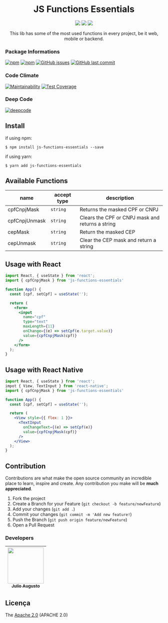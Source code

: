 <h1 align="center">JS Functions Essentials</h1>

<p align="center">
  <img src="https://img.shields.io/static/v1?label=javascript&message=language&color=yellow&style=for-the-badge&logo=JAVASCRIPT"/>
  <img src="http://img.shields.io/static/v1?label=License&message=APACHE&color=green&style=for-the-badge"/>
  <!-- <img src="http://img.shields.io/static/v1?label=STATUS&message=EM%20DESENVOLVIMENTO&color=RED&style=for-the-badge"/> -->
  <img src="http://img.shields.io/static/v1?label=STATUS&message=CONCLUIDO&color=GREEN&style=for-the-badge"/>
</p>

<p align="center">This lib has some of the most used functions in every project, be it web, mobile or backend.</p>

### Package Informations
[![npm](https://img.shields.io/npm/v/js-functions-essentials.svg?label=npm%20package)](https://www.npmjs.com/package/js-functions-essentials)
[![npm](https://img.shields.io/npm/dt/js-functions-essentials.svg)](https://www.npmjs.com/package/js-functions-essentials)
[![GitHub issues](https://img.shields.io/github/issues-raw/JulioAugustoS/js-functions-essentials.svg)](https://github.com/JulioAugustoS/js-functions-essentials/issues)
[![GitHub last commit](https://img.shields.io/github/last-commit/JulioAugustoS/js-functions-essentials.svg)](https://github.com/JulioAugustoS/js-functions-essentials/commits/master)

### Code Climate

[![Maintainability](https://api.codeclimate.com/v1/badges/78a6c7732caf055076f3/maintainability)](https://codeclimate.com/github/JulioAugustoS/js-functions-essentials/maintainability)
[![Test Coverage](https://api.codeclimate.com/v1/badges/78a6c7732caf055076f3/test_coverage)](https://codeclimate.com/github/JulioAugustoS/js-functions-essentials/test_coverage)

### Deep Code
[![deepcode](https://www.deepcode.ai/api/gh/badge?key=eyJhbGciOiJIUzI1NiIsInR5cCI6IkpXVCJ9.eyJwbGF0Zm9ybTEiOiJnaCIsIm93bmVyMSI6Ikp1bGlvQXVndXN0b1MiLCJyZXBvMSI6ImpzLWZ1bmN0aW9ucy1lc3NlbnRpYWxzIiwiaW5jbHVkZUxpbnQiOmZhbHNlLCJhdXRob3JJZCI6MjI5MDMsImlhdCI6MTYwMTM5Njg4Nn0.6s6kv28wn0tROMYx0xxcWfHT-2dhXifnriXXZPW8HGE)](https://www.deepcode.ai/app/gh/JulioAugustoS/js-functions-essentials/_/dashboard?utm_content=gh%2FJulioAugustoS%2Fjs-functions-essentials)

## Install

if using npm:

```
$ npm install js-functions-essentials --save
```

if using yarn:

```
$ yarn add js-functions-essentials
```

## Available Functions

| name       | accept type | description |
| ---------- | ----------- | ----------- |
| cpfCnpjMask | `string` | Returns the masked CPF or CNPJ |
| cpfCnpjUnmask | `string` | Clears the CPF or CNPJ mask and returns a string |
| cepMask | `string` | Return the masked CEP |
| cepUnmask | `string` | Clear the CEP mask and return a string |

## Usage with React

```jsx
import React, { useState } from 'react';
import { cpfCnpjMask } from 'js-functions-essentials'

function App() {
  const [cpf, setCpf] = useState('');

  return (
    <form>
      <input 
        name="cpf"
        type="text"
        maxLength={11}
        onChange={(e) => setCpf(e.target.value)}
        value={cpfCnpjMask(cpf)}
      />
    </form>
  );
}

```

## Usage with React Native

```jsx
import React, { useState } from 'react';
impot { View, TextInput } from 'react-native';
import { cpfCnpjMask } from 'js-functions-essentials'

function App() {
  const [cpf, setCpf] = useState('');

  return (
    <View style={{ flex: 1 }}>
      <TextInput 
        onChangeText={(e) => setCpf(e)}
        value={cpfCnpjMask(cpf)}
      />
    </View>
  );
}

```

<!-- CONTRIBUTING -->

## Contribution

Contributions are what make the open source community an incredible place to learn, inspire and create. Any contribution you make will be **much appreciated**.

1. Fork the project
2. Create a Branch for your Feature (`git checkout -b feature/newFeature`)
3. Add your changes (`git add .`)
4. Commit your changes (`git commit -m 'Add new feature!`)
5. Push the Branch (`git push origin feature/newFeature`)
6. Open a Pull Request

### Developers

| [<img src="https://avatars0.githubusercontent.com/u/39813875?s=460&v=4" width=115 > <br> <sub> Julio Augusto </sub>](https://github.com/JulioAugustoS) 
| :----------------------------------------------------------------------------------------------------------------------------------------------------: 


## Licença

The [Apache 2.0]() (APACHE 2.0)
